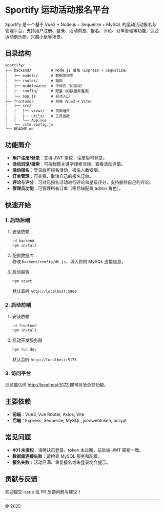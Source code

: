 # Sportify 运动活动报名平台

Sportify 是一个基于 Vue3 + Node.js + Sequelize + MySQL 的运动活动报名与管理平台，支持用户注册、登录、活动浏览、报名、评论、订单管理等功能，适合运动俱乐部、兴趣小组等场景。

## 目录结构

```
sportify/
├── backend/         # Node.js 后端（Express + Sequelize）
│   ├── models/      # 数据库模型
│   ├── routes/      # 路由
│   ├── middleware/  # 中间件（如鉴权）
│   ├── config/      # 配置（如数据库连接）
│   └── app.js       # 启动入口
├── frontend/        # 前端（Vue3 + Vite）
│   ├── src/
│   │   ├── views/   # 页面组件
│   │   ├── utils/   # 工具函数
│   │   └── App.vue
│   └── vite.config.js
└── README.md
```

## 功能简介

- **用户注册/登录**：支持 JWT 鉴权，注册后可登录。
- **活动浏览/搜索**：可按标题关键字搜索活动，查看活动详情。
- **活动报名**：登录后可报名活动，报名人数受限。
- **订单管理**：可查看、取消自己的报名订单。
- **评论与评分**：可对已报名活动进行评论和星级评分，支持删除自己的评论。
- **管理员功能**：可管理所有订单（需后端配置 admin 角色）。

## 快速开始

### 1. 启动后端

1. 安装依赖  
   ```bash
   cd backend
   npm install
   ```

2. 配置数据库  
   修改 `backend/config/db.js`，填入你的 MySQL 连接信息。

3. 启动服务  
   ```bash
   npm start
   ```
   默认监听 `http://localhost:5000`

### 2. 启动前端

1. 安装依赖  
   ```bash
   cd frontend
   npm install
   ```

2. 启动开发服务器  
   ```bash
   npm run dev
   ```
   默认监听 `http://localhost:5173`

### 3. 访问平台

浏览器访问 [http://localhost:5173](http://localhost:5173) 即可体验全部功能。

## 主要依赖

- **前端**：Vue3, Vue Router, Axios, Vite
- **后端**：Express, Sequelize, MySQL, jsonwebtoken, bcrypt

## 常见问题

- **401 未授权**：请确认已登录，token 未过期，前后端 JWT 密钥一致。
- **数据库连接失败**：请检查 MySQL 服务和配置。
- **报名失败**：活动已满、重复报名或未登录均会提示。

## 贡献与反馈

欢迎提交 issue 或 PR 反馈问题与建议！

---

© 2025